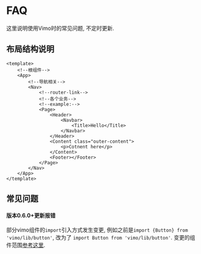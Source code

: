 # FAQ

这里说明使用Vimo时的常见问题, 不定时更新.



## 布局结构说明

```vue
<template>
    <!--根组件-->
    <App>
        <!--导航相关-->
        <Nav>
            <!--router-link-->
            <!--各个业务-->
            <!--example:-->
            <Page>
                <Header>
                    <Navbar>
                        <Title>Hello</Title>
                    </Navbar>
                </Header>
                <Content class="outer-content">
                    <p>Cotnent here</p>
                </Content>
                <Footer></Footer>
            </Page>
        </Nav>
    </App>
</template>
```


## 常见问题

#### 版本0.6.0+更新报错

部分vimo组件的```import```引入方式发生变更, 例如之前是```import {Button} from 'vimo/lib/button'```, 改为了 ```import Button from 'vimo/lib/button'```. 变更的组件范围[参考这里](https://github.com/DTFE/vimo/blob/master/components/dist.js). 
